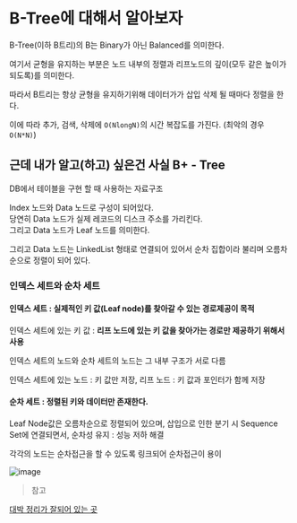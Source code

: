 # B-Tree에 대해서 알아보자

B-Tree(이하 B트리)의 B는 Binary가 아닌 Balanced를 의미한다.

여기서 균형을 유지하는 부분은 노드 내부의 정렬과 리프노드의 깊이(모두 같은 높이가 되도록)를 의미한다.

따라서 B트리는 항상 균형을 유지하기위해 데이터가가 삽입 삭제 될 때마다 정렬을 한다.

이에 따라 추가, 검색, 삭제에 `O(NlongN)`의 시간 복잡도를 가진다. (최악의 경우 `O(N*N)`)

## 근데 내가 알고(하고) 싶은건 사실 B+ - Tree

DB에서 테이블을 구현 할 때 사용하는 자료구조

Index 노드와 Data 노드로 구성이 되어있다.  
당연히 Data 노드가 실제 레코드의 디스크 주소를 가리킨다.  
그리고 Data 노드가 Leaf 노드를 의미한다.

그리고 Data 노드는 LinkedList 형태로 연결되어 있어서 순차 집합이라 불리며 오름차순으로 정렬이 되어 있다.

### 인덱스 세트와 순차 세트

#### **인덱스 세트** : 실제적인 키 값(Leaf node)를 찾아갈 수 있는 경로제공이 목적

인덱스 세트에 있는 키 값 : **리프 노드에 있는 키 값을 찾아가는 경로만 제공하기 위해서 사용**

인덱스 세트의 노드와 순차 세트의 노드는 그 내부 구조가 서로 다름

인덱스 세트에 있는 노드 : 키 값만 저장, 리프 노드 : 키 값과 포인터가 함께 저장

#### **순차 세트** : 정렬된 키와 데이터만 존재한다.

Leaf Node값은 오름차순으로 정렬되어 있으며, 삽입으로 인한 분기 시 Sequence Set에 연결되면서, 순차성 유지 : 성능 저하 해결

각각의 노드는 순차접근을 할 수 있도록 링크되어 순차접근이 용이

![image](https://user-images.githubusercontent.com/13347548/89920474-68560000-dc37-11ea-8cd4-e836f0e297be.png)

> 참고

[대박 정리가 잘되어 있는 곳](http://www.jidum.com/jidums/view.do?jidumId=156)

